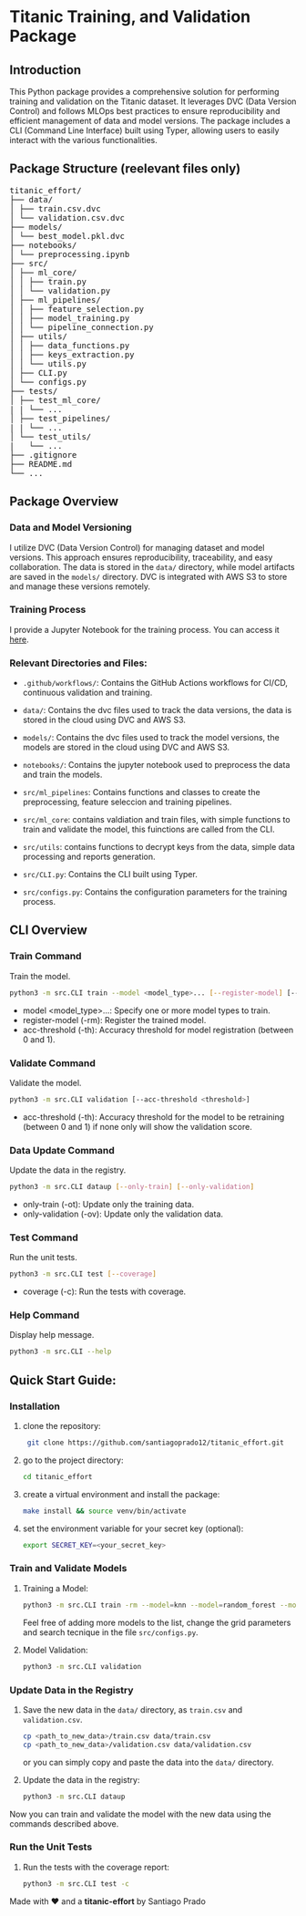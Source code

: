 # Titanic Training, and Validation Package

## Introduction

This Python package provides a comprehensive solution for performing training and validation on the Titanic dataset. It leverages DVC (Data Version Control) and follows MLOps best practices to ensure reproducibility and efficient management of data and model versions. The package includes a CLI (Command Line Interface) built using Typer, allowing users to easily interact with the various functionalities.

## Package Structure (reelevant files only)

<pre>
titanic_effort/
├── data/
│ ├── train.csv.dvc
│ └── validation.csv.dvc
├── models/
│ └── best_model.pkl.dvc
├── notebooks/
│ └── preprocessing.ipynb
├── src/
│ ├── ml_core/
│ │ ├── train.py
│ │ └── validation.py
│ ├── ml_pipelines/
│ │ ├── feature_selection.py
│ │ ├── model_training.py
│ │ └── pipeline_connection.py
│ ├── utils/
│ │ ├── data_functions.py
│ │ ├── keys_extraction.py
│ │ └── utils.py
│ ├── CLI.py
│ └── configs.py
├── tests/
│ ├── test_ml_core/
| | └── ...
│ ├── test_pipelines/
| | └── ...
│ └── test_utils/
|   └── ...
├── .gitignore
├── README.md
└── ...
</pre>
## Package Overview

### Data and Model Versioning

I utilize DVC (Data Version Control) for managing dataset and model versions. This approach ensures reproducibility, traceability, and easy collaboration. The data is stored in the `data/` directory, while model artifacts are saved in the `models/` directory. DVC is integrated with AWS S3 to store and manage these versions remotely.

### Training Process

I provide a Jupyter Notebook for the training process. You can access it [here](https://nbviewer.org/github/santiagoprado12/Titanic-effort/blob/dev/notebooks/preprocessing.ipynb).

###  Relevant Directories and Files:

- `.github/workflows/`: Contains the GitHub Actions workflows for CI/CD, continuous validation and training.

- `data/`: Contains the dvc files used to track the data versions, the data is stored in the cloud using DVC and AWS S3.
- `models/`: Contains the dvc files used to track the model versions, the models are stored in the cloud using DVC and AWS S3.


- `notebooks/`: Contains the jupyter notebook used to preprocess the data and train the models.


- `src/ml_pipelines`: Contains functions and classes to create the preprocessing, feature seleccion and training pipelines.
- `src/ml_core`: contains valdiation and train files, with simple functions to train and validate the model, this fuinctions are called from the CLI.
- `src/utils`: contains functions to decrypt keys from the data, simple data processing and reports generation.

- `src/CLI.py`: Contains the CLI built using Typer.
- `src/configs.py`: Contains the configuration parameters for the training process.



## CLI Overview

### Train Command

Train the model.

```bash
python3 -m src.CLI train --model <model_type>... [--register-model] [--acc-threshold <threshold>]
```
- model <model_type>...: Specify one or more model types to train.
- register-model (-rm): Register the trained model.
- acc-threshold <threshold> (-th): Accuracy threshold for model registration (between 0 and 1).


### Validate Command

Validate the model.

```bash
python3 -m src.CLI validation [--acc-threshold <threshold>]
```
- acc-threshold <threshold> (-th): Accuracy threshold for the model to be retraining (between 0 and 1) if none only will show the validation score.

### Data Update Command

Update the data in the registry.

```bash
python3 -m src.CLI dataup [--only-train] [--only-validation]
```
- only-train (-ot): Update only the training data.
- only-validation (-ov): Update only the validation data.

### Test Command

Run the unit tests.

```bash
python3 -m src.CLI test [--coverage]
```

- coverage (-c): Run the tests with coverage.

### Help Command
Display help message.

```bash
python3 -m src.CLI --help
```



##  **Quick Start Guide:**

### Installation

1. clone the repository:

   ```bash
    git clone https://github.com/santiagoprado12/titanic_effort.git
    ```

2. go to the project directory:

    ```bash
    cd titanic_effort
    ```

3. create a virtual environment and install the package:

    ```bash
    make install && source venv/bin/activate
    ```

4. set the environment variable for your secret key (optional):

    ```bash
    export SECRET_KEY=<your_secret_key>
    ```

### Train and Validate Models


1. Training a Model:

    ```bash
    python3 -m src.CLI train -rm --model=knn --model=random_forest --model=gradient_boosting -th=0.7
    ```
    Feel free of adding more models to the list, change the grid parameters and search tecnique in the file `src/configs.py`.

2. Model Validation:

    ```bash
    python3 -m src.CLI validation
    ```

### Update Data in the Registry

1. Save the new data in the `data/` directory, as `train.csv` and `validation.csv`.

    ```bash
    cp <path_to_new_data>/train.csv data/train.csv
    cp <path_to_new_data>/validation.csv data/validation.csv
    ```

    or you can simply copy and paste the data into the `data/` directory.

2. Update the data in the registry:

    ```bash
    python3 -m src.CLI dataup
    ```

Now you can train and validate the model with the new data using the commands described above.

### Run the Unit Tests

1. Run the tests with the coverage report:

    ```bash
    python3 -m src.CLI test -c
    ```




Made with ❤️ and a **titanic-effort** by Santiago Prado



